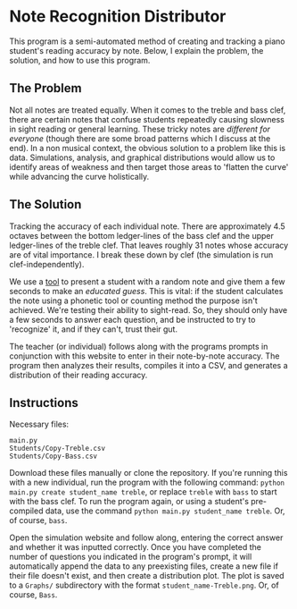 # Note Recognition Distributor

This program is a semi-automated method of creating and tracking a piano student's reading accuracy by note. Below, I explain the problem, the solution, and how to use this program. 

## The Problem

Not all notes are treated equally. When it comes to the treble and bass clef, there are certain notes that confuse students repeatedly causing slowness in sight reading or general learning. These tricky notes are _different for everyone_ (though there are some broad patterns which I discuss at the end). In a non musical context, the obvious solution to a problem like this is data. Simulations, analysis, and graphical distributions would allow us to identify areas of weakness and then target those areas to 'flatten the curve' while advancing the curve holistically. 

## The Solution

Tracking the accuracy of each individual note. There are approximately 4.5 octaves between the bottom ledger-lines of the bass clef and the upper ledger-lines of the treble clef. That leaves roughly 31 notes whose accuracy are of vital importance. I break these down by clef (the simulation is run clef-independently). 

We use a [tool](https://www.musictheory.net/exercises/note) to present a student with a random note and give them a few seconds to make an _educated guess_. This is vital: if the student calculates the note using a phonetic tool or counting method the purpose isn't achieved. We're testing their ability to sight-read. So, they should only have a few seconds to answer each question, and be instructed to try to 'recognize' it, and if they can't, trust their gut. 

The teacher (or individual) follows along with the programs prompts in conjunction with this website to enter in their note-by-note accuracy. The program then analyzes their results, compiles it into a CSV, and generates a distribution of their reading accuracy. 

## Instructions

Necessary files:

```
main.py
Students/Copy-Treble.csv
Students/Copy-Bass.csv
```

Download these files manually or clone the repository. If you're running this with a new individual, run the program with the following command: `python main.py create student_name treble`, or replace `treble` with `bass` to start with the bass clef. To run the program again, or using a student's pre-compiled data, use the command `python main.py student_name treble`. Or, of course, `bass`. 

Open the simulation website and follow along, entering the correct answer and whether it was inputted correctly. Once you have completed the number of questions you indicated in the program's prompt, it will automatically append the data to any preexisting files, create a new file if their file doesn't exist, and then create a distribution plot. The plot is saved to a `Graphs/` subdirectory with the format `student_name-Treble.png`. Or, of course, `Bass`. 